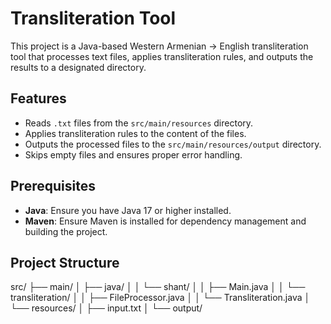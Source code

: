 # Transliteration Tool

This project is a Java-based Western Armenian -> English transliteration tool that processes text files, applies transliteration rules, and outputs the results to a designated directory.

## Features
- Reads `.txt` files from the `src/main/resources` directory.
- Applies transliteration rules to the content of the files.
- Outputs the processed files to the `src/main/resources/output` directory.
- Skips empty files and ensures proper error handling.

## Prerequisites
- **Java**: Ensure you have Java 17 or higher installed.
- **Maven**: Ensure Maven is installed for dependency management and building the project.

## Project Structure

src/
├── main/
│   ├── java/
│   │   └── shant/
│   │       ├── Main.java
│   │       └── transliteration/
│   │           ├── FileProcessor.java
│   │           └── Transliteration.java
│   └── resources/
│       ├── input.txt
│       └── output/
